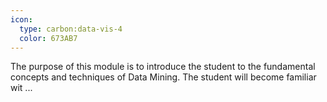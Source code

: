 ```yaml
---
icon:
  type: carbon:data-vis-4
  color: 673AB7
---
```


The purpose of this module is to introduce the student to the fundamental concepts and techniques of Data Mining. The student will become familiar wit ... 

